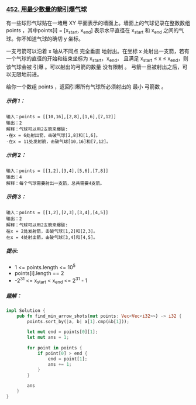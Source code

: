 ### [452. 用最少数量的箭引爆气球](https://leetcode.cn/problems/minimum-number-of-arrows-to-burst-balloons/)
有一些球形气球贴在一堵用 XY 平面表示的墙面上。墙面上的气球记录在整数数组 points ，其中points[i] = [x<sub>start</sub>, x<sub>end</sub>] 表示水平直径在 x<sub>start</sub> 和 x<sub>end</sub> 之间的气球。你不知道气球的确切 y 坐标。

一支弓箭可以沿着 x 轴从不同点 完全垂直 地射出。在坐标 x 处射出一支箭，若有一个气球的直径的开始和结束坐标为 x<sub>start</sub>，x<sub>end</sub>， 且满足  x<sub>start</sub> ≤ x ≤ x<sub>end</sub>，则该气球会被 引爆 。可以射出的弓箭的数量 没有限制 。 弓箭一旦被射出之后，可以无限地前进。

给你一个数组 points ，返回引爆所有气球所必须射出的 最小 弓箭数 。


##### 示例 1：
```
输入：points = [[10,16],[2,8],[1,6],[7,12]]
输出：2
解释：气球可以用2支箭来爆破:
-在x = 6处射出箭，击破气球[2,8]和[1,6]。
-在x = 11处发射箭，击破气球[10,16]和[7,12]。
```

##### 示例 2：
```
输入：points = [[1,2],[3,4],[5,6],[7,8]]
输出：4
解释：每个气球需要射出一支箭，总共需要4支箭。
```

##### 示例 3：
```
输入：points = [[1,2],[2,3],[3,4],[4,5]]
输出：2
解释：气球可以用2支箭来爆破:
在x = 2处发射箭，击破气球[1,2]和[2,3]。 
在x = 4处射出箭，击破气球[3,4]和[4,5]。
```

##### 提示:
- 1 <= points.length <= 10<sup>5</sup>
- points[i].length == 2
- -2<sup>31</sup> <= x<sub>start</sub> < x<sub>end</sub> <= 2<sup>31</sup> - 1

##### 题解：
```rust
impl Solution {
    pub fn find_min_arrow_shots(mut points: Vec<Vec<i32>>) -> i32 {
        points.sort_by(|a, b| a[1].cmp(&b[1]));

        let mut end = points[0][1];
        let mut ans = 1;

        for point in points {
            if point[0] > end {
                end = point[1];
                ans += 1;
            }
        }

        ans
    }
}
```
